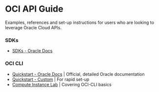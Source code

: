 # OCI API Guide
Examples, references and set-up instructions for users who are looking to leverage Oracle Cloud APIs.

### SDKs

- [SDKs - Oracle Docs](https://docs.oracle.com/en-us/iaas/Content/API/Concepts/sdks.htm)

### OCI CLI

- [Quickstart - Oracle Docs](https://docs.oracle.com/en-us/iaas/Content/API/SDKDocs/cliinstall.htm#Quickstart) | Official, detailed Oracle documentation
- [Quickstart - Custom](./oci-cli/setup-instructions.md) | For rapid set-up
- [Compute Instance Lab](./oci-cli/compute-lab.md) | Covering OCI-CLI basics